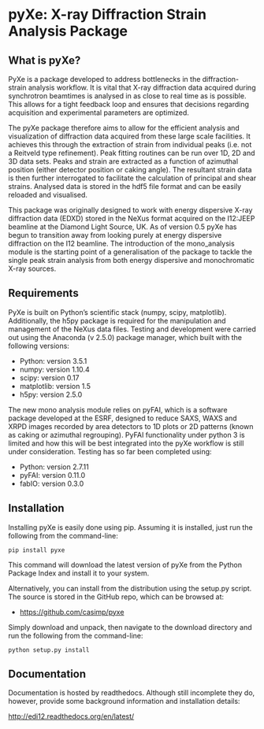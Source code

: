 pyXe: X-ray Diffraction Strain Analysis Package
===============================================

What is pyXe?
-------------

PyXe is a package developed to address bottlenecks in the diffraction-strain analysis workflow. It is vital that X-ray diffraction data acquired during synchrotron beamtimes is analysed in as close to real time as is possible. This allows for a tight feedback loop and ensures that decisions regarding acquisition and experimental parameters are optimized.

The pyXe package therefore aims to allow for the efficient analysis and visualization of diffraction data acquired from these large scale facilities. It achieves this through the extraction of strain from individual peaks (i.e. not a Reitveld type refinement). Peak fitting routines can be run over 1D, 2D and 3D data sets. Peaks and strain are extracted as a function of azimuthal position (either detector position or caking angle). The resultant strain data is then further interrogated to facilitate the calculation of principal and shear strains. Analysed data is stored in the hdf5 file format and can be easily reloaded and visualised.

This package was originally designed to work with energy dispersive X-ray diffraction data (EDXD) stored in the NeXus format acquired on the I12:JEEP beamline at the Diamond Light Source, UK. As of version 0.5 pyXe has begun to transition away from looking purely at energy dispersive diffraction on the I12 beamline. The introduction of the mono_analysis module is the starting point of a generalisation of the package to tackle the single peak strain analysis from both energy dispersive and monochromatic X-ray sources.

Requirements
------------

PyXe is built on Python’s scientific stack (numpy, scipy, matplotlib). Additionally, the h5py package is required for the manipulation and management of the NeXus data files. Testing and development were carried out using the Anaconda (v 2.5.0) package manager, which built with the following versions:

-	Python: version 3.5.1
-	numpy: version 1.10.4
-	scipy: version 0.17
-	matplotlib: version 1.5
-	h5py: version 2.5.0

The new mono analysis module relies on pyFAI, which is a software package developed at the ESRF, designed to reduce SAXS, WAXS and XRPD images recorded by area detectors to 1D plots or 2D patterns (known as caking or azimuthal regrouping). PyFAI functionality under python 3 is limited and how this will be best integrated into the pyXe workflow is still under consideration. Testing has so far been completed using:

-	Python: version 2.7.11
-	pyFAI: version 0.11.0
-	fabIO: version 0.3.0

Installation
------------

Installing pyXe is easily done using pip. Assuming it is installed, just run the following from the command-line:

```
pip install pyxe
```

This command will download the latest version of pyXe from the Python Package Index and install it to your system.

Alternatively, you can install from the distribution using the setup.py script. The source is stored in the GitHub repo, which can be browsed at:

-	https://github.com/casimp/pyxe

Simply download and unpack, then navigate to the download directory and run the following from the command-line:

```
python setup.py install
```

Documentation
-------------

Documentation is hosted by readthedocs. Although still incomplete they do, however, provide some background information and installation details:

http://edi12.readthedocs.org/en/latest/
